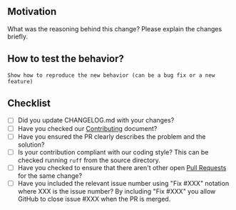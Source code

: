 ## Motivation

What was the reasoning behind this change? Please explain the changes briefly.

## How to test the behavior?
```
Show how to reproduce the new behavior (can be a bug fix or a new feature)
```

## Checklist

- [ ] Did you update CHANGELOG.md with your changes?
- [ ] Have you checked our [Contributing](https://github.com/hdmf-dev/hdmf-ml/blob/dev/docs/CONTRIBUTING.rst) document?
- [ ] Have you ensured the PR clearly describes the problem and the solution?
- [ ] Is your contribution compliant with our coding style? This can be checked running `ruff` from the source directory.
- [ ] Have you checked to ensure that there aren't other open [Pull Requests](https://github.com/hdmf-dev/hdmf-ml/pulls) for the same change?
- [ ] Have you included the relevant issue number using "Fix #XXX" notation where XXX is the issue number? By including "Fix #XXX" you allow GitHub to close issue #XXX when the PR is merged.
